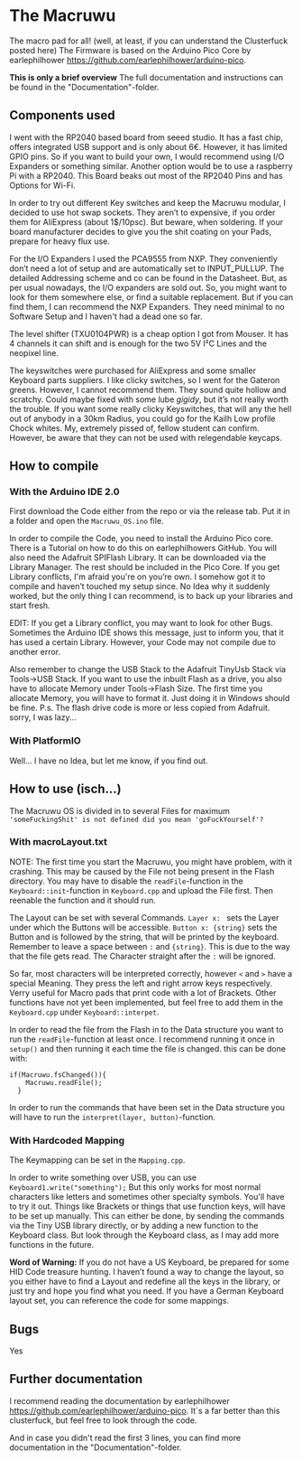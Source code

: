 # The Macruwu
The macro pad for all! (well, at least, if you can understand the Clusterfuck posted here)
The Firmware is based on the Arduino Pico Core by earlephilhower https://github.com/earlephilhower/arduino-pico. 

**This is only a brief overview** The full documentation and instructions can be found in the "Documentation"-folder.

## Components used

I went with the RP2040 based board from seeed studio. It has a fast chip, offers integrated USB support and is only about 6€. However, it has limited GPIO pins. So if you want to build your own, I would recommend using I/O Expanders or something similar. Another option would be to use a raspberry Pi with a RP2040. This Board beaks out most of the RP2040 Pins and has Options for Wi-Fi.

In order to try out different Key switches and keep the Macruwu modular, I decided to use hot swap sockets. They aren’t to expensive, if you order them for AliExpress (about 1\$/10psc). But beware, when soldering. If your board manufacturer decides to give you the shit coating on your Pads, prepare for heavy flux use.

For the I/O Expanders I used the PCA9555 from NXP. They conveniently don’t need a lot of setup and are automatically set to INPUT_PULLUP. The detailed Addressing scheme and co can be found in the Datasheet. But, as per usual nowadays, the I/O expanders are sold out. So, you might want to look for them somewhere else, or find a suitable replacement. But if you can find them, I can recommend the NXP Expanders. They need minimal to no Software Setup and I haven't had a dead one so far.

The level shifter (TXU0104PWR) is a cheap option I got from Mouser. It has 4 channels it can shift and is enough for the two 5V I²C Lines and the neopixel line.

The keyswitches were purchased for AliExpress and some smaller Keyboard parts suppliers. I like clicky switches, so I went for the Gateron greens. However, I cannot recommend them. They sound quite hollow and scratchy. Could maybe fixed with some lube *gigidy*, but it’s not really worth the trouble. 
If you want some really clicky Keyswitches, that will any the hell out of anybody in a 30km Radius, you could go for the Kailh Low profile Chock whites. My, extremely pissed of, fellow student can confirm. However, be aware that they can not be used with relegendable keycaps.
## How to compile

### With the Arduino IDE 2.0
First download the Code either from the repo or via the release tab. Put it in a folder and open the ```Macruwu_OS.ino``` file.

In order to compile the Code, you need to install the Arduino Pico core. There is a Tutorial on how to do this on earlephilhowers GitHub. You will also need the Adafruit SPIFlash Library. It can be downloaded via the Library Manager. The rest should be included in the Pico Core.
If you get Library conflicts, I'm afraid you're on you’re own. I somehow got it to compile and haven’t touched my setup since. No Idea why it suddenly worked, but the only thing I can recommend, is to back up your libraries and start fresh.

EDIT: If you get a Library conflict, you may want to look for other Bugs. Sometimes the Arduino IDE shows this message, just to inform you, that it has used a certain Library. However, your Code may not compile due to another error.

Also remember to change the USB Stack to the Adafruit TinyUsb Stack via Tools->USB Stack.
If you want to use the inbuilt Flash as a drive, you also have to allocate Memory under Tools->Flash Size. The first time you allocate Memory, you will have to format it. Just doing it in Windows should be fine.
P.s. The flash drive code is more or less copied from Adafruit. sorry, I was lazy...

### With PlatformIO
Well... I have no Idea, but let me know, if you find out.

## How to use (isch...)

The Macruwu OS is divided in to several Files for maximum ```'someFuckingShit' is not defined did you mean 'goFuckYourself'?```

### With macroLayout.txt

NOTE: The first time you start the Macruwu, you might have problem, with it crashing. This may be caused by the File not being present in the Flash directory. You may have to disable the ```readFile```-function in the ```Keyboard::init```-function in ```Keyboard.cpp``` and upload the File first. Then reenable the function and it should run.

The Layout can be set with several Commands. ```Layer x: ``` sets the Layer under which the Buttons will be accessible. ```Button x: {string}``` sets the Button and is followed by the string, that will be printed by the keyboard. Remember to leave a space between ```:``` and ```{string}```. This is due to the way that the file gets read. The Character straight after the ```:``` will be ignored.

So far, most characters will be interpreted correctly, however ```<``` and ```>``` have a special Meaning. They press the left and right arrow keys respectively. Verry useful for Macro pads that print code with a lot of Brackets. Other functions have not yet been implemented, but feel free to add them in the ```Keyboard.cpp``` under ```Keyboard::interpet```.

In order to read the file from the Flash in to the Data structure you want to run the ```readFile```-function at least once. I recommend running it once in ```setup()``` and then running it each time the file is changed. this can be done with:
```
if(Macruwu.fsChanged()){
    Macruwu.readFile();
  }
```

In order to run the commands that have been set in the Data structure you will have to run the ```interpret(layer, button)```-function.

### With Hardcoded Mapping
The Keymapping can be set in the ```Mapping.cpp```.

In order to write something over USB, you can use ```Keyboard1.write("something");``` But this only works for most normal characters like letters and sometimes other specialty symbols. You'll have to try it out. Things like Brackets or things that use function keys, will have to be set up manually. This can either be done, by sending the commands via the Tiny USB library directly, or by adding a new function to the Keyboard class. But look through the Keyboard class, as I may add more functions in the future.

**Word of Warning:** If you do not have a US Keyboard, be prepared for some HID Code treasure hunting. I haven’t found a way to change the layout, so you either have to find a Layout and redefine all the keys in the library, or just try and hope you find what you need. If you have a German Keyboard layout set, you can reference the code for some mappings.

## Bugs
Yes

## Further documentation
I recommend reading the documentation by earlephilhower https://github.com/earlephilhower/arduino-pico. It´s a far better than this clusterfuck, but feel free to look through the code.

And in case you didn't read the first 3 lines, you can find more documentation in the "Documentation"-folder.
